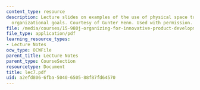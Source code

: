 ```yaml
---
content_type: resource
description: Lecture slides on examples of the use of physical space to accomplish
  organizational goals. Courtesy of Gunter Henn. Used with permission.
file: /media/courses/15-980j-organizing-for-innovative-product-development-spring-2007/a2efd8066fba5040650588f87fd64570_lec7.pdf
file_type: application/pdf
learning_resource_types:
- Lecture Notes
ocw_type: OCWFile
parent_title: Lecture Notes
parent_type: CourseSection
resourcetype: Document
title: lec7.pdf
uid: a2efd806-6fba-5040-6505-88f87fd64570
---
```


